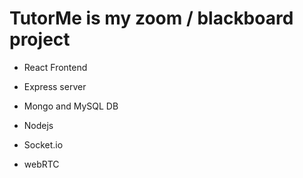 # TutorMe is my zoom / blackboard project
- React Frontend
- Express server
- Mongo and MySQL DB
- Nodejs

- Socket.io
- webRTC
